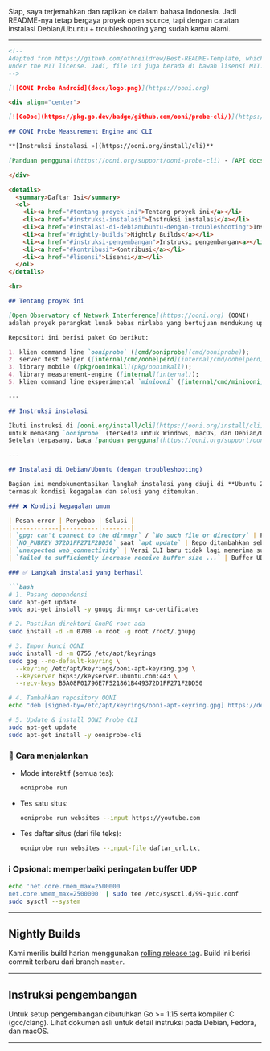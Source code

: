 Siap, saya terjemahkan dan rapikan ke dalam bahasa Indonesia. Jadi README-nya tetap bergaya proyek open source, tapi dengan catatan instalasi Debian/Ubuntu + troubleshooting yang sudah kamu alami.

---

````markdown
<!--
Adapted from https://github.com/othneildrew/Best-README-Template, which is
under the MIT license. Jadi, file ini juga berada di bawah lisensi MIT.
-->

[![OONI Probe Android](docs/logo.png)](https://ooni.org)

<div align="center">

[![GoDoc](https://pkg.go.dev/badge/github.com/ooni/probe-cli/)](https://pkg.go.dev/github.com/ooni/probe-cli/v3) [![Coverage Status](https://coveralls.io/repos/github/ooni/probe-cli/badge.svg?branch=master)](https://coveralls.io/github/ooni/probe-cli?branch=master) [![Slack](https://slack.openobservatory.org/badge.svg)](https://slack.openobservatory.org/)

## OONI Probe Measurement Engine and CLI

**[Instruksi instalasi »](https://ooni.org/install/cli)**

[Panduan pengguna](https://ooni.org/support/ooni-probe-cli) · [API docs](https://godoc.org/github.com/ooni/probe-cli) · [Laporkan bug](https://github.com/ooni/probe/issues/new?labels=ooni/probe-cli&assignee=bassosimone) · [Ajukan fitur](https://github.com/ooni/probe/issues/new?labels=ooni/probe-cli&assignee=bassosimone) · [Tutorial](https://github.com/ooni/probe-cli/tree/master/internal/tutorial)

</div>

<details>
  <summary>Daftar Isi</summary>
  <ol>
    <li><a href="#tentang-proyek-ini">Tentang proyek ini</a></li>
    <li><a href="#instruksi-instalasi">Instruksi instalasi</a></li>
    <li><a href="#instalasi-di-debianubuntu-dengan-troubleshooting">Instalasi di Debian/Ubuntu (dengan troubleshooting)</a></li>
    <li><a href="#nightly-builds">Nightly Builds</a></li>
    <li><a href="#instruksi-pengembangan">Instruksi pengembangan<a></li>
    <li><a href="#kontribusi">Kontribusi</a></li>
    <li><a href="#lisensi">Lisensi</a></li>
  </ol>
</details>

<hr>

## Tentang proyek ini

[Open Observatory of Network Interference](https://ooni.org) (OONI)  
adalah proyek perangkat lunak bebas nirlaba yang bertujuan mendukung upaya desentralisasi dalam mendokumentasikan sensor internet di seluruh dunia.

Repositori ini berisi paket Go berikut:

1. klien command line `ooniprobe` ([cmd/ooniprobe](cmd/ooniprobe));  
2. server test helper ([internal/cmd/oohelperd](internal/cmd/oohelperd));  
3. library mobile ([pkg/oonimkall](pkg/oonimkall));  
4. library measurement-engine ([internal](internal));  
5. klien command line eksperimental `miniooni` ([internal/cmd/miniooni](internal/cmd/miniooni)).

---

## Instruksi instalasi

Ikuti instruksi di [ooni.org/install/cli](https://ooni.org/install/cli)  
untuk memasang `ooniprobe` (tersedia untuk Windows, macOS, dan Debian/Ubuntu).  
Setelah terpasang, baca [panduan pengguna](https://ooni.org/support/ooni-probe-cli).

---

## Instalasi di Debian/Ubuntu (dengan troubleshooting)

Bagian ini mendokumentasikan langkah instalasi yang diuji di **Ubuntu 24.04 (Noble)**,  
termasuk kondisi kegagalan dan solusi yang ditemukan.

### ❌ Kondisi kegagalan umum

| Pesan error | Penyebab | Solusi |
|-------------|----------|--------|
| `gpg: can't connect to the dirmngr` / `No such file or directory` | Paket `dirmngr` belum terpasang dan `/root/.gnupg` belum ada | Pasang `gnupg dirmngr`, buat direktori `/root/.gnupg` dengan izin benar |
| `NO_PUBKEY 372D1FF271F2DD50` saat `apt update` | Repo ditambahkan sebelum kunci OONI diimpor | Impor kunci GPG OONI terlebih dahulu, lalu tambah repo |
| `unexpected web_connectivity` | Versi CLI baru tidak lagi menerima subcommand `web_connectivity` | Gunakan `ooniprobe run websites --input URL` |
| `failed to sufficiently increase receive buffer size ...` | Buffer UDP kernel terlalu kecil (hanya peringatan) | Opsional: naikkan dengan sysctl |

### ✅ Langkah instalasi yang berhasil

```bash
# 1. Pasang dependensi
sudo apt-get update
sudo apt-get install -y gnupg dirmngr ca-certificates

# 2. Pastikan direktori GnuPG root ada
sudo install -d -m 0700 -o root -g root /root/.gnupg

# 3. Impor kunci OONI
sudo install -d -m 0755 /etc/apt/keyrings
sudo gpg --no-default-keyring \
  --keyring /etc/apt/keyrings/ooni-apt-keyring.gpg \
  --keyserver hkps://keyserver.ubuntu.com:443 \
  --recv-keys B5A08F01796E7F521861B449372D1FF271F2DD50

# 4. Tambahkan repository OONI
echo "deb [signed-by=/etc/apt/keyrings/ooni-apt-keyring.gpg] https://deb.ooni.org/ unstable main" | sudo tee /etc/apt/sources.list.d/ooniprobe.list

# 5. Update & install OONI Probe CLI
sudo apt-get update
sudo apt-get install -y ooniprobe-cli
````

### 🚀 Cara menjalankan

* Mode interaktif (semua tes):

  ```bash
  ooniprobe run
  ```

* Tes satu situs:

  ```bash
  ooniprobe run websites --input https://youtube.com
  ```

* Tes daftar situs (dari file teks):

  ```bash
  ooniprobe run websites --input-file daftar_url.txt
  ```

### ℹ️ Opsional: memperbaiki peringatan buffer UDP

```bash
echo 'net.core.rmem_max=2500000
net.core.wmem_max=2500000' | sudo tee /etc/sysctl.d/99-quic.conf
sudo sysctl --system
```

---

## Nightly Builds

Kami merilis build harian menggunakan [rolling release tag](https://github.com/ooni/probe-cli/releases/tag/rolling).
Build ini berisi commit terbaru dari branch `master`.

---

## Instruksi pengembangan

Untuk setup pengembangan dibutuhkan Go >= 1.15 serta kompiler C (gcc/clang).
Lihat dokumen asli untuk detail instruksi pada Debian, Fedora, dan macOS.

---
